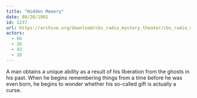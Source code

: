 ```yaml
---
title: "Hidden Memory"
date: 08/28/1981
id: 1237
url: https://archive.org/download/cbs_radio_mystery_theater/cbs_radio_mystery_theater-1201-1250.zip/cbs_radio_mystery_theater-1201-1250%2Fcbsrmt_1237_hidden_memory.mp3
actors:
  - 66
  - 26
  - 43
  - 16
---
```

A man obtains a unique ability as a result of his liberation from the ghosts in his past. When he begins remembering things from a time before he was even born, he begins to wonder whether his so-called gift is actually a curse.